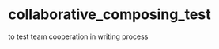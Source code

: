 collaborative_composing_test
============================

to test team cooperation in writing process



